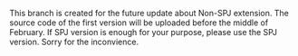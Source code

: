 This branch is created for the future update about Non-SPJ extension. The source code of the first version will be uploaded before the middle of February.
If SPJ version is enough for your purpose, please use the SPJ version.
Sorry for the inconvience.
